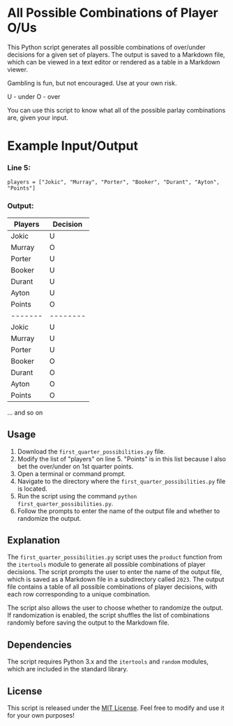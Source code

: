 # All Possible Combinations of Player O/Us

This Python script generates all possible combinations of over/under decisions for a given set of players. The output is saved to a Markdown file, which can be viewed in a text editor or rendered as a table in a Markdown viewer.

Gambling is fun, but not encouraged. Use at your own risk. 

U - under
O - over

You can use this script to know what all of the possible parlay combinations are, given your input.

# Example Input/Output

### Line 5:
`players = ["Jokic", "Murray", "Porter", "Booker", "Durant", "Ayton", "Points"]`

### Output:

| Players | Decision |
|-----| -------- |
| Jokic | U |
| Murray | O |
| Porter | U |
| Booker | U |
| Durant | U |
| Ayton | U |
| Points | O |
| ------- | -------- |
| Jokic | U |
| Murray | U |
| Porter | U |
| Booker | O |
| Durant | O |
| Ayton | O |
| Points | O |
... and so on

## Usage

1. Download the `first_quarter_possibilities.py` file.
2. Modify the list of "players" on line 5. "Points" is in this list because I also bet the over/under on 1st quarter points.
3. Open a terminal or command prompt.
4. Navigate to the directory where the `first_quarter_possibilities.py` file is located.
5. Run the script using the command `python first_quarter_possibilities.py`.
6. Follow the prompts to enter the name of the output file and whether to randomize the output.

## Explanation

The `first_quarter_possibilities.py` script uses the `product` function from the `itertools` module to generate all possible combinations of player decisions. The script prompts the user to enter the name of the output file, which is saved as a Markdown file in a subdirectory called `2023`. The output file contains a table of all possible combinations of player decisions, with each row corresponding to a unique combination.

The script also allows the user to choose whether to randomize the output. If randomization is enabled, the script shuffles the list of combinations randomly before saving the output to the Markdown file.

## Dependencies

The script requires Python 3.x and the `itertools` and `random` modules, which are included in the standard library.

## License

This script is released under the [MIT License](https://opensource.org/licenses/MIT). Feel free to modify and use it for your own purposes!